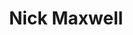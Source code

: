 ---
layout      : member
bodyid      : "members"
bodyclass   : "content"

title       : "Nick Maxwell"
photo       : "nick.jpg"
description : "Technologist"
quote       : 

interviewed :
---